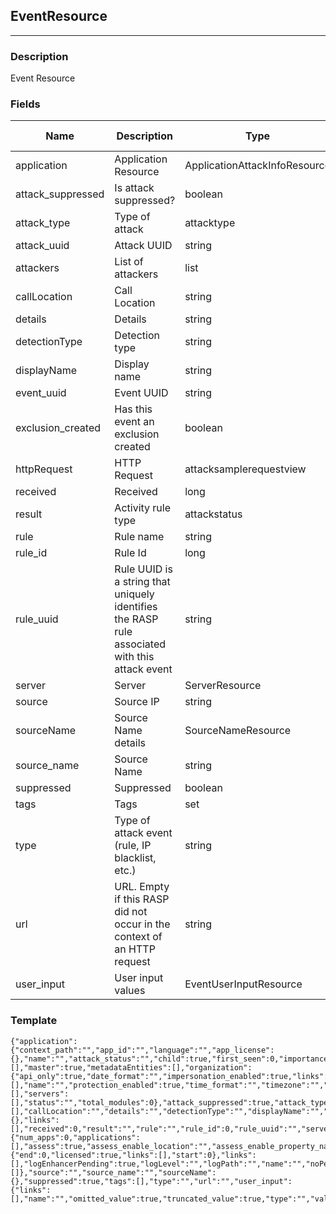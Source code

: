 ## EventResource
---
### Description
Event Resource
### Fields
| Name | Description | Type | Allowed Values | Required |
| ---- | ----------- | ---- | -------------- | -------- |
| application | Application Resource | ApplicationAttackInfoResource |  | false |
| attack_suppressed | Is attack suppressed? | boolean |  | false |
| attack_type | Type of attack | attacktype |  | false |
| attack_uuid | Attack UUID | string |  | false |
| attackers | List of attackers | list |  | false |
| callLocation | Call Location | string |  | false |
| details | Details | string |  | false |
| detectionType | Detection type | string |  | false |
| displayName | Display name | string |  | false |
| event_uuid | Event UUID | string |  | false |
| exclusion_created | Has this event an exclusion created | boolean |  | false |
| httpRequest | HTTP Request | attacksamplerequestview |  | false |
| received | Received | long |  | false |
| result | Activity rule type | attackstatus |  | false |
| rule | Rule name | string |  | false |
| rule_id | Rule Id | long |  | false |
| rule_uuid | Rule UUID is a string that uniquely identifies the RASP rule associated with this attack event | string |  | false |
| server | Server | ServerResource |  | false |
| source | Source IP | string |  | false |
| sourceName | Source Name details | SourceNameResource |  | false |
| source_name | Source Name | string |  | false |
| suppressed | Suppressed | boolean |  | false |
| tags | Tags | set |  | false |
| type | Type of attack event (rule, IP blacklist, etc.) | string |  | false |
| url | URL. Empty if this RASP did not occur in the context of an HTTP request | string |  | false |
| user_input | User input values | EventUserInputResource |  | false |
### Template
```
{"application":{"context_path":"","app_id":"","language":"","app_license":{},"name":"","attack_status":"","child":true,"first_seen":0,"importance":0,"importance_description":"","last_seen":0,"license_level":"","links":[],"master":true,"metadataEntities":[],"organization":{"api_only":true,"date_format":"","impersonation_enabled":true,"links":[],"name":"","protection_enabled":true,"time_format":"","timezone":"","user_access":true,"organization_uuid":""},"parent_app_id":"","primary":true,"roles":[],"servers":[],"status":"","total_modules":0},"attack_suppressed":true,"attack_type":"","attack_uuid":"","attackers":[],"callLocation":"","details":"","detectionType":"","displayName":"","event_uuid":"","exclusion_created":true,"httpRequest":{},"links":[],"received":0,"result":"","rule":"","rule_id":0,"rule_uuid":"","server":{"num_apps":0,"applications":[],"assess":true,"assess_enable_location":"","assess_enable_property_name":"","assess_last_update":0,"assessPending":true,"assess_sensors":true,"is_assess_status_locked":true,"config_source_assess":"","config_source_protect":"","defend":true,"defendPending":true,"defend_sensors":true,"defense_last_update":0,"diagnostic_collection_enabled":true,"agent_version":"","environment":"","first_activity":0,"has_instrumentation_conflict":true,"hostname":"","language":"","last_activity":0,"last_startup":0,"latest_agent_version":"","license":{"end":0,"licensed":true,"links":[],"start":0},"links":[],"logEnhancerPending":true,"logLevel":"","logPath":"","name":"","noPending":true,"out_of_date":true,"protect_enable_location":"","protect_enable_property_name":"","is_protect_status_locked":true,"sampling_profile":"","server_id":0,"path":"","type":"","status":"","syslog_enabled":true,"syslog_ip_address":"","tags":[]},"source":"","source_name":"","sourceName":{},"suppressed":true,"tags":[],"type":"","url":"","user_input":{"links":[],"name":"","omitted_value":true,"truncated_value":true,"type":"","value":""}}
```
